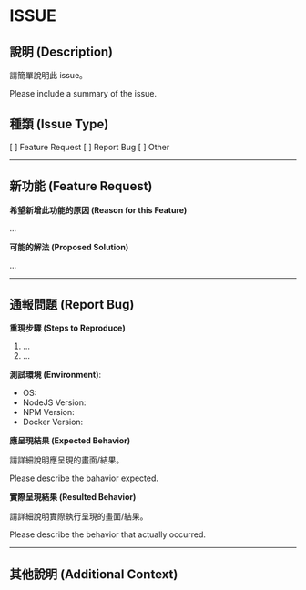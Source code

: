 # ISSUE

## 說明 (Description)

請簡單說明此 issue。

Please include a summary of the issue.

## 種類 (Issue Type)
[ ] Feature Request
[ ] Report Bug
[ ] Other

---
## 新功能 (Feature Request)
**希望新增此功能的原因 (Reason for this Feature)**

...

**可能的解法 (Proposed Solution)**

...

---
## 通報問題 (Report Bug)
**重現步驟 (Steps to Reproduce)**
1. ...
2. ...

**測試環境 (Environment)**:
* OS:
* NodeJS Version:
* NPM Version:
* Docker Version:

**應呈現結果 (Expected Behavior)**

請詳細說明應呈現的畫面/結果。

Please describe the bahavior expected.

**實際呈現結果 (Resulted Behavior)**

請詳細說明實際執行呈現的畫面/結果。

Please describe the behavior that actually occurred.

---

## 其他說明 (Additional Context)